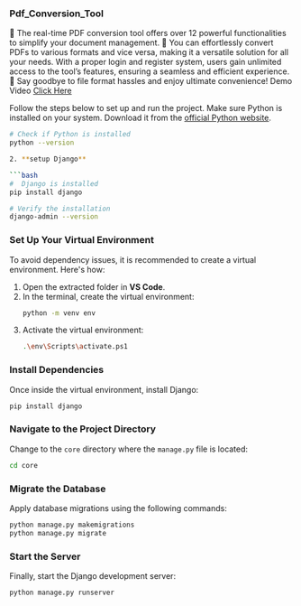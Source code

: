 ### Pdf_Conversion_Tool
📄 The real-time PDF conversion tool offers over 12 powerful functionalities to simplify your document management. 🔄 You can effortlessly convert PDFs to various formats and vice versa, making it a versatile solution for all your needs. With a proper login and register system, users gain unlimited access to the tool’s features, ensuring a seamless and efficient experience. 🚀 Say goodbye to file format hassles and enjoy ultimate convenience!
Demo Video <a href="https://www.loom.com/share/d8ab4f3d42cc453587b076a87b76dccb" > Click Here </a>
 
 Follow the steps below to set up and run the project.
   Make sure Python is installed on your system. Download it from the [official Python website](https://www.python.org/downloads/).

   ```bash
   # Check if Python is installed
   python --version

2. **setup Django**

 ```bash
   #  Django is installed
   pip install django

   # Verify the installation
   django-admin --version
```

### Set Up Your Virtual Environment 
To avoid dependency issues, it is recommended to create a virtual environment. Here's how:
1. Open the extracted folder in **VS Code**.
2. In the terminal, create the virtual environment:
   ```bash
   python -m venv env
   ```
3. Activate the virtual environment:
   ```bash
   .\env\Scripts\activate.ps1
   ```

### Install Dependencies
Once inside the virtual environment, install Django:
```bash
pip install django
```

### Navigate to the Project Directory
Change to the `core` directory where the `manage.py` file is located:
```bash
cd core
```

### Migrate the Database
Apply database migrations using the following commands:
```bash
python manage.py makemigrations
python manage.py migrate
```

### Start the Server
Finally, start the Django development server:
```bash
python manage.py runserver

